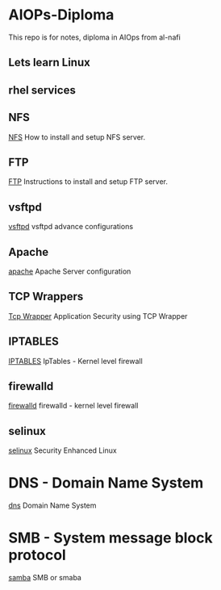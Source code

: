 # AIOPs-Diploma
This repo is for notes, diploma in AIOps from al-nafi

## Lets learn Linux
## rhel services
## NFS
[NFS](./CISSP/DCCS/rhel_services/nfs.md) How to install and setup NFS server.

## FTP
[FTP](./CISSP/DCCS/rhel_services/ftp.md) Instructions to install and setup FTP server.

## vsftpd
[vsftpd](./CISSP/DCCS/rhel_services/vsftp.md) vsftpd advance configurations

## Apache
[apache](./CISSP/DCCS/rhel_services/apache_server.md) Apache Server configuration

## TCP Wrappers
[Tcp Wrapper](./CISSP/DCCS/rhel_services/tcp_wrappers.md) Application Security using TCP Wrapper

## IPTABLES
[IPTABLES](./CISSP/DCCS/rhel_services/iptables_md) IpTables - Kernel level firewall

## firewalld 
[firewalld](./CISSP/DCCS/rhel_services/firewalld.md) firewalld - kernel level firewall

## selinux
[selinux](./CISSP/DCCS/rhel_services/selinux.md) Security Enhanced Linux

# DNS - Domain Name System
[dns](./CISSP/DCCS/rhel_services/dns.md) Domain Name System

# SMB - System message block protocol
[samba](./CISSP/DCCS/rhel_services/smb.md) SMB or smaba
